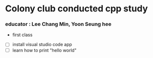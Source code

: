 # Colony club conducted cpp study
### educator : Lee Chang Min, Yoon Seung hee

* first class
- [ ] install visual studio code app
- [ ] learn how to print "hello world"
